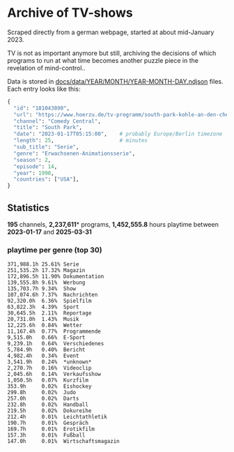 # Archive of TV-shows

Scraped directly from a german webpage, started at about mid-January 2023.

TV is not as important anymore but still, archiving the decisions of which programs to run at what time
becomes another puzzle piece in the revelation of mind-control.. 

Data is stored in [docs/data/YEAR/MONTH/YEAR-MONTH-DAY.ndjson](docs/data/) files. 
Each entry looks like this:

```python
{
  "id": "181043890", 
  "url": "https://www.hoerzu.de/tv-programm/south-park-kohle-an-den-chefkoch/bid_181043890/", 
  "channel": "Comedy Central", 
  "title": "South Park", 
  "date": "2023-01-17T05:15:00",    # probably Europe/Berlin timezone 
  "length": 25,                     # minutes 
  "sub_title": "Serie", 
  "genre": "Erwachsenen-Animationsserie", 
  "season": 2, 
  "episode": 14, 
  "year": 1998, 
  "countries": ["USA"],
}
```

## Statistics

**195** channels, **2,237,611*** programs, **1,452,555.8** hours playtime between **2023-01-17** and **2025-03-31**


### playtime per genre (top 30)

    371,988.1h 25.61% Serie
    251,535.2h 17.32% Magazin
    172,896.5h 11.90% Dokumentation
    139,555.8h 9.61%  Werbung
    135,703.7h 9.34%  Show
    107,074.6h 7.37%  Nachrichten
    92,320.0h  6.36%  Spielfilm
    63,822.3h  4.39%  Sport
    30,645.5h  2.11%  Reportage
    20,731.0h  1.43%  Musik
    12,225.6h  0.84%  Wetter
    11,167.4h  0.77%  Programmende
    9,515.0h   0.66%  E-Sport
    9,239.1h   0.64%  Verschiedenes
    5,784.9h   0.40%  Bericht
    4,982.4h   0.34%  Event
    3,541.9h   0.24%  *unknown*
    2,270.7h   0.16%  Videoclip
    2,045.6h   0.14%  Verkaufsshow
    1,050.5h   0.07%  Kurzfilm
    353.9h     0.02%  Eishockey
    299.8h     0.02%  Judo
    257.0h     0.02%  Darts
    232.8h     0.02%  Handball
    219.5h     0.02%  Dokureihe
    212.4h     0.01%  Leichtathletik
    190.7h     0.01%  Gespräch
    169.7h     0.01%  Erotikfilm
    157.3h     0.01%  Fußball
    147.0h     0.01%  Wirtschaftsmagazin
